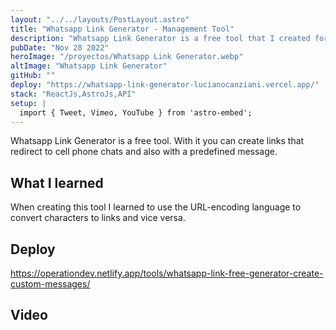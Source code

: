```yaml
---
layout: "../../layouts/PostLayout.astro"
title: "Whatsapp Link Generator - Management Tool"
description: "Whatsapp Link Generator is a free tool that I created for my Operation Dev website. With it you can create links that redirect to cell phone chats and also with a predefined message."
pubDate: "Nov 28 2022"
heroImage: "/proyectos/Whatsapp Link Generator.webp"
altImage: "Whatsapp Link Generator"
gitHub: ""
deploy: "https://whatsapp-link-generator-lucianocanziani.vercel.app/"
stack: "ReactJs,AstroJs,API"
setup: |
  import { Tweet, Vimeo, YouTube } from 'astro-embed';
---
```


Whatsapp Link Generator is a free tool. With it you can create links that redirect to cell phone chats and also with a predefined message.

## What I learned

When creating this tool I learned to use the URL-encoding language to convert characters to links and vice versa.

## Deploy

https://operationdev.netlify.app/tools/whatsapp-link-free-generator-create-custom-messages/

## Video

<YouTube id="https://www.youtube.com/watch?v=HIlm4MBFCWU&ab_channel=OperationDev" />
